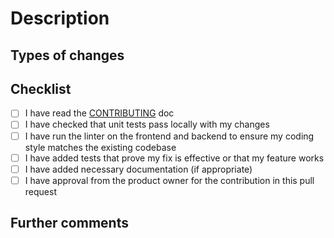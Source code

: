 <!-- Provide a general summary of your changes in the Title above -->
# Description

<!-- Describe your changes in detail -->
<!-- Why is this change required? What problem does it solve? -->
<!-- If it fixes an open issue, please link to the issue here. -->

## Types of changes

<!-- What types of changes does your code introduce? Uncomment all that apply: -->

<!-- Bug fix (non-breaking change which fixes an issue) -->
<!-- New feature (non-breaking change which adds functionality) -->
<!-- Documentation (non-breaking change with enhancements to documentation) -->
<!-- Breaking change (fix or feature that would cause existing functionality to change) -->

## Checklist

<!-- Go over all the following points, and put an `x` in all the boxes that apply. -->
<!-- If you're unsure about any of these, don't hesitate to ask. We're here to help! -->

- [ ] I have read the [CONTRIBUTING](CONTRIBUTING.md) doc
- [ ] I have checked that unit tests pass locally with my changes
- [ ] I have run the linter on the frontend and backend to ensure my coding style matches the existing codebase
- [ ] I have added tests that prove my fix is effective or that my feature works
- [ ] I have added necessary documentation (if appropriate)
- [ ] I have approval from the product owner for the contribution in this pull request

## Further comments

<!-- If this is a relatively large or complex change, kick off the discussion by explaining why you chose the solution you did and what alternatives you considered, etc... -->
